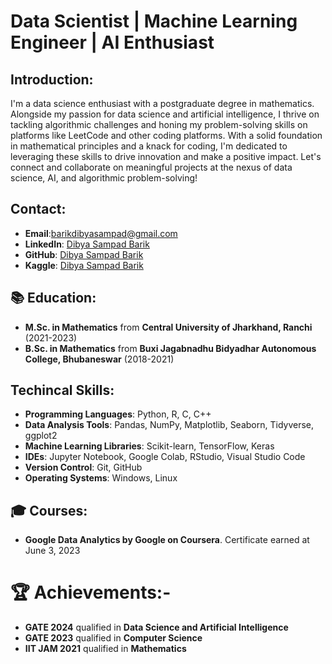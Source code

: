 
# Data Scientist | Machine Learning Engineer | AI Enthusiast

## Introduction:
I'm a data science enthusiast with a postgraduate degree in mathematics. Alongside my passion for data science and artificial intelligence, I thrive on tackling algorithmic challenges and honing my problem-solving skills on platforms like LeetCode and other coding platforms. With a solid foundation in mathematical principles and a knack for coding, I'm dedicated to leveraging these skills to drive innovation and make a positive impact. Let's connect and collaborate on meaningful projects at the nexus of data science, AI, and algorithmic problem-solving!

## Contact:
- **Email**:[barikdibyasampad@gmail.com](mailto:barikdibyasampd@gmail.com)
- **LinkedIn**: [Dibya Sampad Barik](https://www.linkedin.com/in/dsbarik/)
- **GitHub**: [Dibya Sampad Barik](https://www.github.com/darkdevil18)
- **Kaggle**: [Dibya Sampad Barik](https://www.kaggle.com/darkdevil18)

## 📚 Education:
- **M.Sc. in Mathematics** from **Central University of Jharkhand, Ranchi** (2021-2023)
- **B.Sc. in Mathematics** from **Buxi Jagabnadhu Bidyadhar Autonomous College, Bhubaneswar** (2018-2021)


## Techincal Skills:
- **Programming Languages**: Python, R, C, C++
- **Data Analysis Tools**: Pandas, NumPy, Matplotlib, Seaborn, Tidyverse, ggplot2
- **Machine Learning Libraries**: Scikit-learn, TensorFlow, Keras
- **IDEs**: Jupyter Notebook, Google Colab, RStudio, Visual Studio Code
- **Version Control**: Git, GitHub
- **Operating Systems**: Windows, Linux


## 🎓 Courses:
- **Google Data Analytics by Google on Coursera**. Certificate earned at June 3, 2023

# 🏆 Achievements:- 
- **GATE 2024** qualified in **Data Science and Artificial Intelligence**
- **GATE 2023** qualified in **Computer Science**
- **IIT JAM 2021** qualified in **Mathematics**
